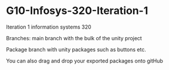 # G10-Infosys-320-Iteration-1
Iteration 1 information systems 320

Branches: main branch with the bulk of the unity project


Package branch with unity packages such as buttons etc. 


You can also drag and drop your exported packages onto gitHub
